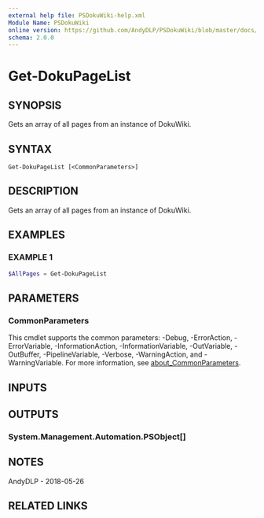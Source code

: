 ```yaml
---
external help file: PSDokuWiki-help.xml
Module Name: PSDokuWiki
online version: https://github.com/AndyDLP/PSDokuWiki/blob/master/docs/Get-DokuPageList.md
schema: 2.0.0
---
```


# Get-DokuPageList

## SYNOPSIS
Gets an array of all pages from an instance of DokuWiki.

## SYNTAX

```
Get-DokuPageList [<CommonParameters>]
```

## DESCRIPTION
Gets an array of all pages from an instance of DokuWiki.

## EXAMPLES

### EXAMPLE 1
```powershell
$AllPages = Get-DokuPageList
```

## PARAMETERS

### CommonParameters
This cmdlet supports the common parameters: -Debug, -ErrorAction, -ErrorVariable, -InformationAction, -InformationVariable, -OutVariable, -OutBuffer, -PipelineVariable, -Verbose, -WarningAction, and -WarningVariable. For more information, see [about_CommonParameters](http://go.microsoft.com/fwlink/?LinkID=113216).

## INPUTS

## OUTPUTS

### System.Management.Automation.PSObject[]
## NOTES
AndyDLP - 2018-05-26

## RELATED LINKS
